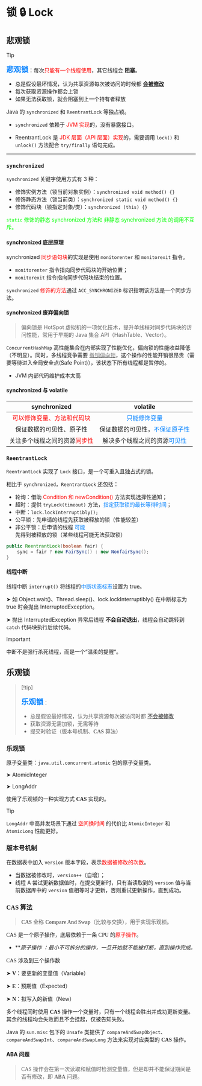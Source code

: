 # 锁 🔒 Lock

## 悲观锁

> [!tip]
>
> **<span style="font-size:1.4em; color:#0080FF;">悲观锁</span>**：每次<span style="color:#FF0000;">只能有一个线程使用</span>，其它线程会 **阻塞**。
>
> - 总是假设最坏情况，认为共享资源每次被访问的时候都 **<u>会被修改</u>**
> - 每次获取资源操作都会上锁
> - 如果无法获取锁，就会阻塞到上一个持有者释放



Java 的 `synchronized` 和 `ReentrantLock` 等独占锁。

- `synchronized` 依赖于<span style="color:#FF0000;"> JVM 实现</span>的，没有暴露接口。

- ReentrantLock 是 <span style="color:#FF0000;">JDK 层面（API 层面）实现</span>的，需要调用 `lock()` 和 `unlock()` 方法配合 `try/finally` 语句完成。

---

### `synchronized`

`synchronized` 关键字使用方式有 3 种：

- 修饰实例方法（锁当前对象实例）：`synchronized void method() {}`
- 修饰静态方法（锁当前类）：`synchronized static void method() {}`
- 修饰代码块（锁指定对象/类）：`synchronized (this) {}`

<span style="color:#00FF00;">`static` 修饰的静态 synchronized 方法和  非静态 synchronized 方法 的调用不互斥。</span>



####  synchronized 底层原理

synchronized <span style="color:#FF0000;">同步语句块</span>的实现是使用 `monitorenter` 和 `monitorexit` 指令。

- `monitorenter` 指令指向同步代码块的开始位置；
- `monitorexit` 指令指向同步代码块结束的位置。



`synchronized` <span style="color:#FF0000;">修饰的方法</span>通过 `ACC_SYNCHRONIZED` 标识指明该方法是一个同步方法。



#### synchronized 废弃偏向锁

> 偏向锁是 HotSpot 虚拟机的一项优化技术，提升单线程对同步代码块的访问性能，常用于早期的 Java 集合 API（HashTable、Vector）。



`ConcurrentHashMap` 高性能集合在内部实现了性能优化，偏向锁的性能收益降低（不明显）。同时，多线程竞争需要 <u><span style="color:#808080;">撤销偏向锁</span></u>，这个操作的性能开销很昂贵（需要等待进入全局安全点(Safe Point)），该状态下所有线程都是暂停的。

- JVM 内部代码维护成本太高





#### synchronized 与 volatile

|                         synchronized                         |                           volatile                           |
| :----------------------------------------------------------: | :----------------------------------------------------------: |
| <span style="color:#FF0000;">可以修饰变量、方法和代码块</span> |       <span style="color:#0080FF;">只能修饰变量</span>       |
|                   保证数据的可见性、原子性                   | 保证数据的可见性，<span style="color:#0080FF;">不保证原子性</span> |
| 关注多个线程之间的资源<span style="color:#FF0000;">同步性</span> | 解决多个线程之间的资源<span style="color:#0080FF;">可见性</span> |



### `ReentrantLock`

`ReentrantLock` 实现了 `Lock` 接口，是一个可重入且独占式的锁。

相比于 `synchronized`，`ReentrantLock` 还包括：

- 轮询：借助 <span style="color:#FF0000;">Condition 和 newCondition()</span> 方法实现选择性通知；
- 超时：提供 `tryLock(timeout)` 方法，<span style="color:#0080FF;">指定获取锁的最长等待时间</span>；
- 中断：`lock.lockInterruptibly();` 
- 公平锁：先申请的线程先获取被释放的锁（性能较差）
- 非公平锁：后申请的线程 <span style="color:#0080FF;">可能</span> 先得到被释放的锁（某些线程可能无法获取锁）

```java
public ReentrantLock(boolean fair) {
    sync = fair ? new FairSync() : new NonfairSync();
}
```



#### 线程中断

线程中断 `interrupt()` 将线程的<span style="color:#0080FF;">中断状态标志</span>设置为 true。

➤ 如 Object.wait()、Thread.sleep()、lock.lockInterruptibly() 在中断标志为 true 时会抛出 InterruptedException。

➤ 抛出 InterruptedException 异常后线程 **不会自动退出**，线程会自动跳转到 `catch` 代码块执行后续代码。

> [!important]
> 中断不是强行杀死线程，而是一个“温柔的提醒“。





## 乐观锁

>  [!tip]
>
> <span style="font-size:1.4em;">**<span style="color:#0080FF;">乐观锁</span>**</span>：
>
> - 总是假设最好情况，认为共享资源每次被访问时都 **<u>不会被修改</u>**
> - 获取资源无需加锁，无需等待
> - 提交时验证（版本号机制、<span style="font-family:Georgia;">**CAS**</span> 算法）



### 乐观锁

原子变量类：`java.util.concurrent.atomic` 包的原子变量类。

➤ AtomicInteger

➤ LongAddr

使用了乐观锁的一种实现方式 **<span style="font-family:Georgia;">CAS</span>** 实现的。



> [!tip]
>
> `LongAddr` 中高并发场景下通过 <span style="color:#FF0000;">空间换时间</span> 的代价比 `AtomicInteger` 和 `AtomicLong` 性能更好。



### 版本号机制

在数据表中加入 `version` 版本字段，表示<span style="color:#FF0000;">数据被修改的次数</span>。

- 当数据被修改时，`version++`（自增）；
- 线程 A 尝试更新数据值时，在提交更新时，只有当读取到的 `version` 值与当前数据库中的 `version` 值相等时才更新，否则重试更新操作，直到成功。



### <span style="font-family:Georgia;">CAS</span> 算法

> **<span style="font-family:Georgia;">CAS</span>** 全称 <span style="font-family:Georgia;">**Compare And Swap**</span>（比较与交换），用于实现乐观锁。

<span style="font-family:Georgia;">CAS</span> 是一个原子操作，底层依赖于一条 <span style="font-family:Georgia;">CPU</span> 的<span style="color:#FF0000;">原子操作</span>。

- ***原子操作* *：最小不可拆分的操作，一旦开始就不能被打断，直到操作完成。*



<span style="font-family:Georgia;">CAS</span> 涉及到三个操作数

➤ <span style="font-family:Georgia;">**V**</span>：要更新的变量值（Variable）

➤ <span style="font-family:Georgia;">**E**</span>：预期值（Expected）

➤ **<span style="font-family:Georgia;">N</span>**：拟写入的新值（New）



多个线程同时使用 <span style="font-family:Georgia;">**CAS**</span> 操作一个变量时，只有一个线程会胜出并成功更新变量。其余的线程均会失败而且不会挂起，仅被告知失败。

Java 的 `sun.misc` 包下的 `Unsafe` 类提供了 `compareAndSwapObject`、`compareAndSwapInt`、`compareAndSwapLong` 方法来实现对应类型的 <span style="font-family:Georgia;">**CAS**</span> 操作。



#### ABA 问题

> <span style="font-family:Georgia;">CAS</span> 操作会在第一次读取和赋值时检测变量值，但是却并不能保证期间是否有修改，即 <span style="font-family:Georgia;">**ABA**</span> 问题。